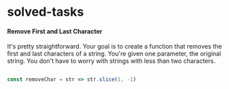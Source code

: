# solved-tasks

#### Remove First and Last Character
     
 It's pretty straightforward. Your goal is to create a function that removes the first and last characters of a string. You're given one parameter, the original string. You don't have to worry with strings with less than two characters.


```javascript

const removeChar = str => str.slice(1, -1)





```
